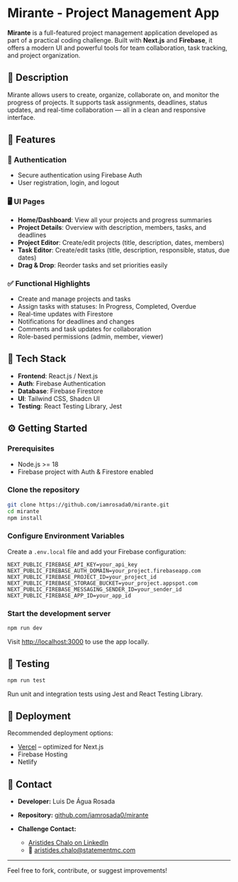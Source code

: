 

# Mirante - Project Management App

**Mirante** is a full-featured project management application developed as part of a practical coding challenge. Built with **Next.js** and **Firebase**, it offers a modern UI and powerful tools for team collaboration, task tracking, and project organization.

## 📌 Description

Mirante allows users to create, organize, collaborate on, and monitor the progress of projects. It supports task assignments, deadlines, status updates, and real-time collaboration — all in a clean and responsive interface.

## 🚀 Features

### 🔐 Authentication

- Secure authentication using Firebase Auth
- User registration, login, and logout

### 🖥️ UI Pages

- **Home/Dashboard**: View all your projects and progress summaries
- **Project Details**: Overview with description, members, tasks, and deadlines
- **Project Editor**: Create/edit projects (title, description, dates, members)
- **Task Editor**: Create/edit tasks (title, description, responsible, status, due dates)
- **Drag & Drop**: Reorder tasks and set priorities easily

### ✅ Functional Highlights

- Create and manage projects and tasks
- Assign tasks with statuses: In Progress, Completed, Overdue
- Real-time updates with Firestore
- Notifications for deadlines and changes
- Comments and task updates for collaboration
- Role-based permissions (admin, member, viewer)

## 🧰 Tech Stack

- **Frontend**: React.js / Next.js
- **Auth**: Firebase Authentication
- **Database**: Firebase Firestore
- **UI**: Tailwind CSS, Shadcn UI
- **Testing**: React Testing Library, Jest

## ⚙️ Getting Started

### Prerequisites

- Node.js >= 18
- Firebase project with Auth & Firestore enabled

### Clone the repository

```bash
git clone https://github.com/iamrosada0/mirante.git
cd mirante
npm install
````

### Configure Environment Variables

Create a `.env.local` file and add your Firebase configuration:

```env
NEXT_PUBLIC_FIREBASE_API_KEY=your_api_key
NEXT_PUBLIC_FIREBASE_AUTH_DOMAIN=your_project.firebaseapp.com
NEXT_PUBLIC_FIREBASE_PROJECT_ID=your_project_id
NEXT_PUBLIC_FIREBASE_STORAGE_BUCKET=your_project.appspot.com
NEXT_PUBLIC_FIREBASE_MESSAGING_SENDER_ID=your_sender_id
NEXT_PUBLIC_FIREBASE_APP_ID=your_app_id
```

### Start the development server

```bash
npm run dev
```

Visit [http://localhost:3000](http://localhost:3000) to use the app locally.

## 🧪 Testing

```bash
npm run test
```

Run unit and integration tests using Jest and React Testing Library.

## 🚀 Deployment

Recommended deployment options:

* [Vercel](https://vercel.com/) – optimized for Next.js
* Firebase Hosting
* Netlify

## 📇 Contact

* **Developer:** Luis De Água Rosada
* **Repository:** [github.com/iamrosada0/mirante](https://github.com/iamrosada0/mirante)
* **Challenge Contact:**

  * [Aristides Chalo on LinkedIn](https://www.linkedin.com/in/aristideschalo)
  * 📧 [aristides.chalo@statementmc.com](mailto:aristides.chalo@statementmc.com)

---

Feel free to fork, contribute, or suggest improvements!



